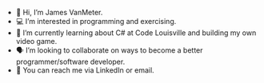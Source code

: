 - 👋 Hi, I’m James VanMeter.
- 💻 I’m interested in programming and exercising.
- 🧠 I’m currently learning about C# at Code Louisville and building my own video game.
- 🗣 I’m looking to collaborate on ways to become a better programmer/software developer.
- 📧 You can reach me via LinkedIn or email. 

<!---
KaiWyrmsbane/KaiWyrmsbane is a ✨ special ✨ repository because its `README.md` (this file) appears on your GitHub profile.
You can click the Preview link to take a look at your changes.
--->
